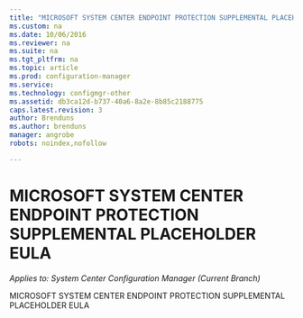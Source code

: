 ```yaml
---
title: "MICROSOFT SYSTEM CENTER ENDPOINT PROTECTION SUPPLEMENTAL PLACEHOLDER EULA"
ms.custom: na
ms.date: 10/06/2016
ms.reviewer: na
ms.suite: na
ms.tgt_pltfrm: na
ms.topic: article
ms.prod: configuration-manager
ms.service:
ms.technology: configmgr-other
ms.assetid: db3ca12d-b737-40a6-8a2e-8b85c2188775
caps.latest.revision: 3
author: Brendunsms.author: brendunsmanager: angrobe
robots: noindex,nofollow

---
```

# MICROSOFT SYSTEM CENTER ENDPOINT PROTECTION SUPPLEMENTAL PLACEHOLDER EULA*Applies to: System Center Configuration Manager (Current Branch)*
MICROSOFT SYSTEM CENTER ENDPOINT PROTECTION SUPPLEMENTAL PLACEHOLDER EULA
